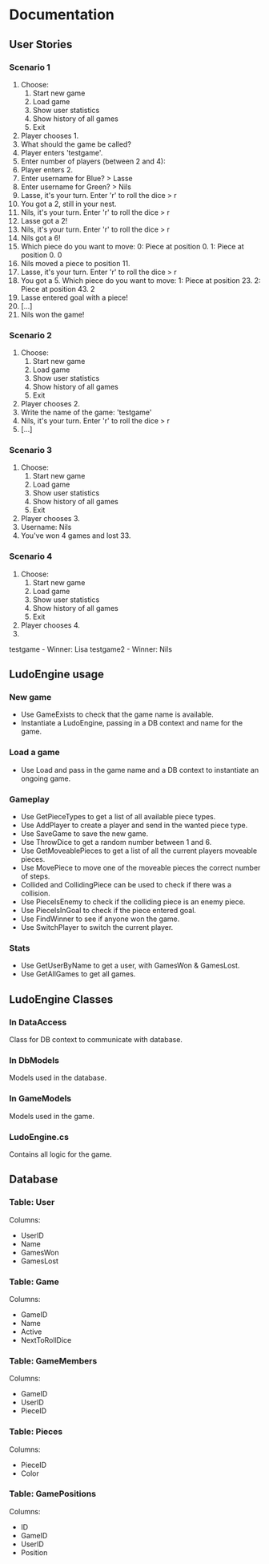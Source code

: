 # Documentation

## User Stories

### Scenario 1
1. Choose:
   1. Start new game
   2. Load game
   3. Show user statistics
   4. Show history of all games
   9. Exit
2. Player chooses 1.
3. What should the game be called?
4. Player enters 'testgame'.
5. Enter number of players (between 2 and 4):
6. Player enters 2.
7. Enter username for  Blue? > Lasse
8. Enter username for Green? > Nils
9. Lasse, it's your turn. Enter 'r' to roll the dice > r
10. You got a 2, still in your nest.
11. Nils, it's your turn. Enter 'r' to roll the dice > r
12. Lasse got a 2!
13. Nils, it's your turn. Enter 'r' to roll the dice > r
14. Nils got a 6! 
15. Which piece do you want to move:
    0: Piece at position 0.
    1: Piece at position 0.
    0
16. Nils moved a piece to position 11.
17. Lasse, it's your turn. Enter 'r' to roll the dice > r
18. You got a 5. Which piece do you want to move:
    1: Piece at position 23.
    2: Piece at position 43.
    2
19. Lasse entered goal with a piece!
20. [...]
21. Nils won the game!

### Scenario 2
1. Choose:
   1. Start new game
   2. Load game
   3. Show user statistics
   4. Show history of all games
   9. Exit
2. Player chooses 2.
2. Write the name of the game: 'testgame'
3. Nils, it's your turn. Enter 'r' to roll the dice > r
4. [...]

### Scenario 3
1. Choose:
   1. Start new game
   2. Load game
   3. Show user statistics
   4. Show history of all games
   9. Exit
2. Player chooses 3.
3. Username: Nils
4. You've won 4 games and lost 33.

### Scenario 4
1. Choose:
   1. Start new game
   2. Load game
   3. Show user statistics
   4. Show history of all games
   9. Exit
2. Player chooses 4.
3. 
testgame - Winner: Lisa
testgame2 - Winner: Nils

## LudoEngine usage
### New game
* Use GameExists to check that the game name is available.
* Instantiate a LudoEngine, passing in a DB context and name for the game.

### Load a game
* Use Load and pass in the game name and a DB context to instantiate an ongoing game.

### Gameplay
* Use GetPieceTypes to get a list of all available piece types.
* Use AddPlayer to create a player and send in the wanted piece type.
* Use SaveGame to save the new game.
* Use ThrowDice to get a random number between 1 and 6.
* Use GetMoveablePieces to get a list of all the current players moveable pieces.
* Use MovePiece to move one of the moveable pieces the correct number of steps.
* Collided and CollidingPiece can be used to check if there was a collision.
* Use PieceIsEnemy to check if the colliding piece is an enemy piece.
* Use PieceIsInGoal to check if the piece entered goal.
* Use FindWinner to see if anyone won the game.
* Use SwitchPlayer to switch the current player.

### Stats
* Use GetUserByName to get a user, with GamesWon & GamesLost.
* Use GetAllGames to get all games.

## LudoEngine Classes
### In DataAccess
Class for DB context to communicate with database.
### In DbModels
Models used in the database.
### In GameModels
Models used in the game.
### LudoEngine.cs
Contains all logic for the game.

## Database

### Table: User
Columns:
* UserID
* Name
* GamesWon
* GamesLost


### Table: Game
Columns:
* GameID
* Name
* Active
* NextToRollDice

### Table: GameMembers
Columns:
* GameID
* UserID
* PieceID

### Table: Pieces
Columns:
* PieceID
* Color

### Table: GamePositions
Columns:
* ID
* GameID
* UserID
* Position

